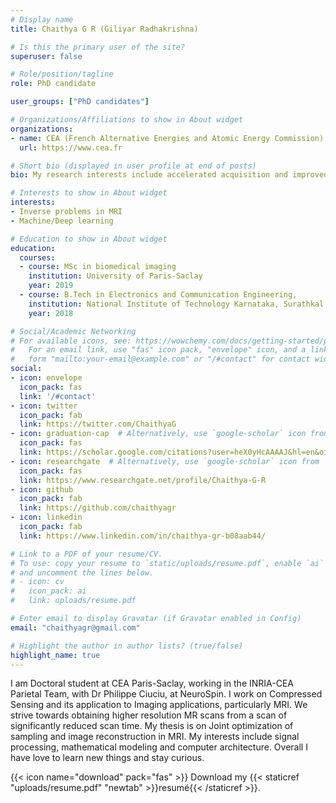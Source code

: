 ```yaml
---
# Display name
title: Chaithya G R (Giliyar Radhakrishna)

# Is this the primary user of the site?
superuser: false

# Role/position/tagline
role: PhD candidate

user_groups: ["PhD candidates"]

# Organizations/Affiliations to show in About widget
organizations:
- name: CEA (French Alternative Energies and Atomic Energy Commission)
  url: https://www.cea.fr

# Short bio (displayed in user profile at end of posts)
bio: My research interests include accelerated acquisition and improved image reconstruction in MRI.

# Interests to show in About widget
interests:
- Inverse problems in MRI
- Machine/Deep learning

# Education to show in About widget
education:
  courses:
  - course: MSc in biomedical imaging
    institution: University of Paris-Saclay
    year: 2019
  - course: B.Tech in Electronics and Communication Engineering,
    institution: National Institute of Technology Karnataka, Surathkal
    year: 2018

# Social/Academic Networking
# For available icons, see: https://wowchemy.com/docs/getting-started/page-builder/#icons
#   For an email link, use "fas" icon pack, "envelope" icon, and a link in the
#   form "mailto:your-email@example.com" or "/#contact" for contact widget.
social:
- icon: envelope
  icon_pack: fas
  link: '/#contact'
- icon: twitter
  icon_pack: fab
  link: https://twitter.com/ChaithyaG
- icon: graduation-cap  # Alternatively, use `google-scholar` icon from `ai` icon pack
  icon_pack: fas
  link: https://scholar.google.com/citations?user=heX0yHcAAAAJ&hl=en&oi=ao
- icon: researchgate  # Alternatively, use `google-scholar` icon from `ai` icon pack
  icon_pack: fas
  link: https://www.researchgate.net/profile/Chaithya-G-R
- icon: github
  icon_pack: fab
  link: https://github.com/chaithyagr
- icon: linkedin
  icon_pack: fab
  link: https://www.linkedin.com/in/chaithya-gr-b08aab44/

# Link to a PDF of your resume/CV.
# To use: copy your resume to `static/uploads/resume.pdf`, enable `ai` icons in `params.toml`, 
# and uncomment the lines below.
# - icon: cv
#   icon_pack: ai
#   link: uploads/resume.pdf

# Enter email to display Gravatar (if Gravatar enabled in Config)
email: "chaithyagr@gmail.com"

# Highlight the author in author lists? (true/false)
highlight_name: true
---
```


I am Doctoral student at CEA Paris-Saclay, working in the INRIA-CEA Parietal Team, with Dr Philippe Ciuciu, at NeuroSpin. I work on Compressed Sensing and its application to Imaging applications, particularly MRI. We strive towards obtaining higher resolution MR scans from a scan of significantly reduced scan time. My thesis is on Joint optimization of sampling and image reconstruction in MRI. My interests include signal processing, mathematical modeling and computer architecture. Overall I have love to learn new things and stay curious.

{{< icon name="download" pack="fas" >}} Download my {{< staticref "uploads/resume.pdf" "newtab" >}}resumé{{< /staticref >}}.
